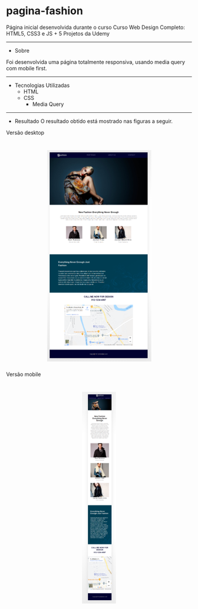# pagina-fashion

Página inicial desenvolvida durante o curso Curso Web Design Completo: HTML5, CSS3 e JS + 5 Projetos da Udemy

---

- Sobre

Foi desenvolvida uma página totalmente responsiva, usando media query com mobile first.

---

- Tecnologias Utilizadas
  - HTML
  - CSS
    - Media Query

---

- Resultado
  O resultado obtido está mostrado nas figuras a seguir.

<p>Versão desktop</p>
<h1 align="center">
  <img src='./images/desktop-result.PNG' />
</h1>

<p>Versão mobile</p>
<h1 align="center">
  <img src='./images/mobile-result.PNG' />
</h1>

